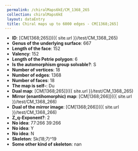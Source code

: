 ```yaml
--- 
 permalink: /chiralMaps6kE/CM_1368_265 
 collection: chiralMaps6kE
 layout: dataEntry
 title: Chiral maps up to 6000 edges - CM[1368;265]
---
```


- **ID**: [CM[1368;265]]({{ site.url }}/test/CM_1368_265)
- **Genus of the underlying surface**: 667
- **Length of the face**: 152
- **Valency**: 152
- **Length of the Petrie polygon**: 6
- **Is the automorphism group solvable?**: S
- **Number of vertices**: 18
- **Number of edges**: 1368
- **Number of faces**: 18
- **The map is self-**: Du
- **Dual map**: [CM[1368;265]]({{ site.url }}/test/CM_1368_265)
- **Mirror (enantihomorphic) map**: [CM[1368;266]]({{ site.url }}/test/CM_1368_266)
- **Dual of the mirror image**: [CM[1368;266]]({{ site.url }}/test/CM_1368_266)
- **Z_q-Exponent?**: 2
- **No idea**:  77:266 39:266
- **No idea**: Y
- **No idea**: N
- **Skeleton**: Sk(18;7)^19
- **Some other kind of skeleton**: nan
